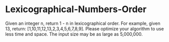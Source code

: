 # Lexicographical-Numbers-Order
Given an integer n, return 1 - n in lexicographical order.  For example, given 13, return: [1,10,11,12,13,2,3,4,5,6,7,8,9].  Please optimize your algorithm to use less time and space. The input size may be as large as 5,000,000.
